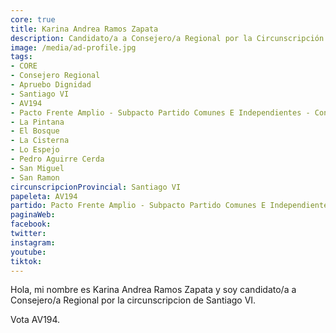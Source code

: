 ```yaml
---
core: true
title: Karina Andrea Ramos Zapata
description: Candidato/a a Consejero/a Regional por la Circunscripción de Santiago VI
image: /media/ad-profile.jpg
tags:
- CORE
- Consejero Regional
- Apruebo Dignidad
- Santiago VI
- AV194
- Pacto Frente Amplio - Subpacto Partido Comunes E Independientes - Convergencia Social
- La Pintana
- El Bosque
- La Cisterna
- Lo Espejo
- Pedro Aguirre Cerda
- San Miguel
- San Ramon
circunscripcionProvincial: Santiago VI
papeleta: AV194
partido: Pacto Frente Amplio - Subpacto Partido Comunes E Independientes - Convergencia Social
paginaWeb:
facebook:
twitter:
instagram:
youtube:
tiktok:
---
```

Hola, mi nombre es Karina Andrea Ramos Zapata y soy candidato/a a Consejero/a Regional por la circunscripcion de Santiago VI.

Vota AV194.